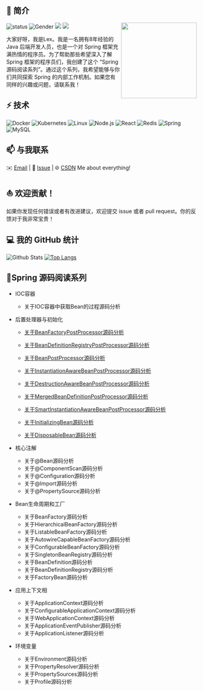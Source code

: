 ## 👋 简介
<img align='right' src='https://octodex.github.com/images/hula_loop_octodex03.gif' width='200'>

![status](https://img.shields.io/badge/status-up-brightgreen) ![Gender](https://img.shields.io/badge/gender-%F0%9F%A4%B5-lightgrey) ![](https://img.shields.io/static/v1?label=wechat&message=xcs19930428&color=7BB32E&logo=wechat) ![](https://visitor-badge.lithub.cc/badge?page_id=github.com/xuchengsheng)

大家好呀，我是Lex。我是一名拥有8年经验的Java 后端开发人员，也是一个对 Spring 框架充满热情的程序员。为了帮助那些希望深入了解 Spring 框架的程序员们，我创建了这个 “Spring 源码阅读系列”。通过这个系列，我希望能够与你们共同探索 Spring 的内部工作机制。如果您有同样的兴趣或问题，请联系我！

## ⚡ 技术

![Docker](https://img.shields.io/badge/-Docker-000?&logo=Docker)
![Kubernetes](https://img.shields.io/badge/-Kubernetes-000?&logo=Kubernetes)
![Linux](https://img.shields.io/badge/-Linux-000?&logo=Linux)
![Node.js](https://img.shields.io/badge/-Node.js-000?&logo=node.js)
![React](https://img.shields.io/badge/-React-000?&logo=React)
![Redis](https://img.shields.io/badge/-Redis-000?&logo=Redis)
![Spring](https://img.shields.io/badge/-Spring-000?&logo=Spring)
![MySQL](https://img.shields.io/badge/-SQL-000?&logo=MySQL)

## 📫 与我联系

✉️ [Email](xuchengshengsuper@163.com) | 💬 [Issue](https://github.com/xuchengsheng/spring-reading/issues) | 🌐 [CSDN](https://blog.csdn.net/duzhuang2399?type=blog)  Me about everything!

## ⛵ 欢迎贡献！

如果你发现任何错误或者有改进建议，欢迎提交 issue 或者 pull request。你的反馈对于我非常宝贵！

## 💻 我的 GitHub 统计

![Github Stats](https://github-readme-stats.vercel.app/api?username=xuchengsheng&count_private=true&show_icons=true)
[![Top Langs](https://github-readme-stats.vercel.app/api/top-langs/?username=xuchengsheng&layout=compact)](https://github.com/anuraghazra/github-readme-stats)

## 🌱Spring 源码阅读系列

+ IOC容器
  + 关于IOC容器中获取Bean的过程源码分析

+ 后置处理器与初始化

  + [关于BeanFactoryPostProcessor源码分析](spring-interface-beanFactoryPostProcessor/README.md)

  + [关于BeanDefinitionRegistryPostProcessor源码分析](spring-interface-beanDefinitionRegistryPostProcessor/README.md)

  + [关于BeanPostProcessor源码分析](spring-interface-beanPostProcessor/README.md)

  + [关于InstantiationAwareBeanPostProcessor源码分析](spring-interface-instantiationAwareBeanPostProcessor/README.md)

  + [关于DestructionAwareBeanPostProcessor源码分析](spring-interface-destructionAwareBeanPostProcessor/README.md)

  + [关于MergedBeanDefinitionPostProcessor源码分析](spring-interface-mergedBeanDefinitionPostProcessor/README.md)

  + [关于SmartInstantiationAwareBeanPostProcessor源码分析](spring-interface-smartInstantiationAwareBeanPostProcessor/README.md)

  + [关于InitializingBean源码分析](spring-interface-initializingBean/README.md)

  + [关于DisposableBean源码分析](spring-interface-disposableBean/README.md)

+ 核心注解

  + 关于@Bean源码分析
  + 关于@ComponentScan源码分析
  + 关于@Configuration源码分析
  + 关于@Import源码分析
  + 关于@PropertySource源码分析

+ Bean生命周期和工厂

  + 关于BeanFactory源码分析
  + 关于HierarchicalBeanFactory源码分析
  + 关于ListableBeanFactory源码分析
  + 关于AutowireCapableBeanFactory源码分析
  + 关于ConfigurableBeanFactory源码分析
  + 关于SingletonBeanRegistry源码分析
  + 关于BeanDefinition源码分析
  + 关于BeanDefinitionRegistry源码分析
  + 关于FactoryBean源码分析

+ 应用上下文相

  - 关于ApplicationContext源码分析
  - 关于ConfigurableApplicationContext源码分析
  - 关于WebApplicationContext源码分析
  - 关于ApplicationEventPublisher源码分析
  - 关于ApplicationListener源码分析

+ 环境变量

  - 关于Environment源码分析
  - 关于PropertyResolver源码分析
  - 关于PropertySources源码分析
  - 关于Profile源码分析